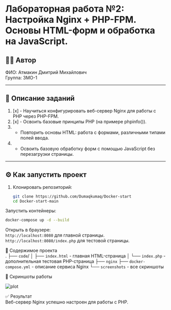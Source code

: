 # Лабораторная работа №2: Настройка Nginx + PHP-FPM. Основы HTML-форм и обработка на JavaScript.

## 👩‍💻 Автор
ФИО: Атмакин Дмитрий Михайлович     
Группа: 3МО-1

---

## 📌 Описание заданий  

1. [x] - Научиться конфигурировать веб-сервер Nginx для работы с PHP через PHP-FPM.
2. [x] - Освоить базовые принципы PHP (на примере phpinfo()).
3. - Повторить основы HTML: работа с формами, различными типами полей ввода.
4. - Освоить базовую обработку форм с помощью JavaScript без перезагрузки страницы.


---

## ⚙️ Как запустить проект

1. Клонировать репозиторий:
   ```bash
   git clone https://github.com/Dumaqkumaq/Docker-start
   cd Docker-start-main
Запустить контейнеры:
```bash
docker-compose up -d --build
```
Открыть в браузере:  
```http://localhost:8080``` для главной страницы.
```http://localhost:8080/index.php``` для тестовой страницы. 



📂 Содержимое проекта   
.
├── ```code```/
│   ├── ```index.html``` - главная HTML-страница
│   └── ```index.php``` - дополнительная тестовая PHP-страница 
├── ```nginx```
├── ```docker-compose.yml``` - описание сервиса Nginx
└── ```screenshots``` - все скриншоты



📸 Скриншоты работы  

![plot](./screenshots/1.jpg)  

✅ Результат    
Веб-сервер Nginx успешно настроен для работы с PHP.
